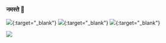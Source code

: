 ### नमस्ते 🙏
[![](https://img.shields.io/badge/LinkedIn-ayushkumar25-blue)](https://www.linkedin.com/in/ayushkumar25/){:target="_blank"}
[![](https://img.shields.io/badge/Gmail-ayush2608%40gmail.com-red)](mailto:ayush2608@gmail.com){:target="_blank"}
[![](https://img.shields.io/badge/HackerRank-ayushkumar__25-brightgreen)](https://www.hackerrank.com/ayushkumar_25){:target="_blank"}


![](https://github.com/ayushkumar-25/ayushkumar-25/blob/master/aboutMe.png)






<!--
**ayushkumar-25/ayushkumar-25** is a ✨ _special_ ✨ repository because its `README.md` (this file) appears on your GitHub profile.

Here are some ideas to get you started:

- 🔭 I’m currently working on ...
- 🌱 I’m currently learning ...
- 👯 I’m looking to collaborate on ...
- 🤔 I’m looking for help with ...
- 💬 Ask me about ...
- 📫 How to reach me: ...
- 😄 Pronouns: ...
- ⚡ Fun fact: ...
-->


